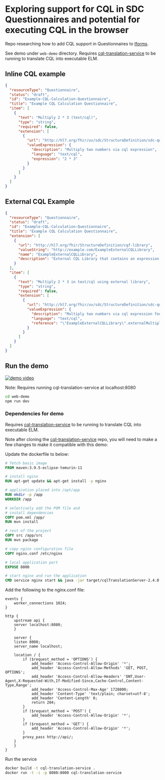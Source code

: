 # Exploring support for CQL in SDC Questionnaires and potential for executing CQL in the browser

Repo researching how to add CQL support in Questionnaires to [lforms](https://github.com/lhncbc/lforms).

See demo under `web-demo` directory. Requires [cql-translation-service](https://github.com/cqframework/cql-translation-service) to be running to translate CQL into executable ELM.

## **Inline CQL example**

```json
{
  "resourceType": "Questionnaire",
  "status": "draft",
  "id": "Example-CQL-Calculation-Questionnaire",
  "title": "Example CQL Calculation Questionnaire",
  "item": [
    {
      "text": "Multiply 2 * 3 (text/cql)",
      "type": "string",
      "required": false,
      "extension": [
        {
          "url": "http://hl7.org/fhir/uv/sdc/StructureDefinition/sdc-questionnaire-calculatedExpression",
          "valueExpression": {
            "description": "Multiply two numbers via cql expression",
            "language": "text/cql",
            "expression": "2 * 3"
          }
        }
      ]
    }
  ]
}
```

## **External CQL Example**

```json
{
  "resourceType": "Questionnaire",
  "status": "draft",
  "id": "Example-CQL-Calculation-Questionnaire",
  "title": "Example CQL Calculation Questionnaire",
  "extension": [
    {
      "url": "http://hl7.org/fhir/StructureDefinition/cqf-library",
      "valueString": "http://example.com/ExampleExternalCQLLibrary",
      "name": "ExampleExternalCQLLibrary",
      "description": "External CQL Library that contains an expression 'externalMultiplyFn'"
    }
  ],
  "item": [
    {
      "text": "Multiply 2 * 3 in text/cql using external library",
      "type": "string",
      "required": false,
      "extension": [
        {
          "url": "http://hl7.org/fhir/uv/sdc/StructureDefinition/sdc-questionnaire-calculatedExpression",
          "valueExpression": {
            "description": "Multiply two numbers via cql expression found in an external library.",
            "language": "text/cql",
            "reference": "\"ExampleExternalCQLLibrary\".externalMultiplyFn"
          }
        }
      ]
    }
  ]
}
```

## Run the demo

[![demo video](https://github.com/cfu288/cql-lforms-proposal/assets/2985976/ac32716f-c673-480e-93da-c0821586c8a9)](https://github.com/cfu288/cql-lforms-proposal/assets/2985976/ac32716f-c673-480e-93da-c0821586c8a9)

Note: Requires running cql-translation-service at localhost:8080

```bash
cd web-demo
npm run dev
```

### Dependencies for demo

Requires [cql-translation-service](https://github.com/cqframework/cql-translation-service) to be running to translate CQL into executable ELM.

Note after cloning the [cql-translation-service](https://github.com/cqframework/cql-translation-service) repo, you will need to make a few changes to make it compatible with this demo:

Update the dockerfile to below:

```Dockerfile
# fetch basic image
FROM maven:3.9.5-eclipse-temurin-11

# install nginx
RUN apt-get update && apt-get install -y nginx

# application placed into /opt/app
RUN mkdir -p /app
WORKDIR /app

# selectively add the POM file and
# install dependencies
COPY pom.xml /app/
RUN mvn install

# rest of the project
COPY src /app/src
RUN mvn package

# copy nginx configuration file
COPY nginx.conf /etc/nginx

# local application port
EXPOSE 8000

# start nginx and run the application
CMD service nginx start && java -jar target/cqlTranslationServer-2.4.0.jar -d
```

Add the following to the nginx.conf file:

```nginx
events {
    worker_connections 1024;
}

http {
    upstream api {
    server localhost:8080;
    }

    server {
    listen 8000;
    server_name localhost;

    location / {
        if ($request_method = 'OPTIONS') {
            add_header 'Access-Control-Allow-Origin' '*';
            add_header 'Access-Control-Allow-Methods' 'GET, POST, OPTIONS';
            add_header 'Access-Control-Allow-Headers' 'DNT,User-Agent,X-Requested-With,If-Modified-Since,Cache-Control,Content-Type,Range';
            add_header 'Access-Control-Max-Age' 1728000;
            add_header 'Content-Type' 'text/plain; charset=utf-8';
            add_header 'Content-Length' 0;
            return 204;
        }
        if ($request_method = 'POST') {
            add_header 'Access-Control-Allow-Origin' '*';
        }
        if ($request_method = 'GET') {
            add_header 'Access-Control-Allow-Origin' '*';
        }
        proxy_pass http://api/;
    }
    }
}
```

Run the service

```bash
docker build -t cql-translation-service .
docker run -t -i -p 8080:8000 cql-translation-service
```
